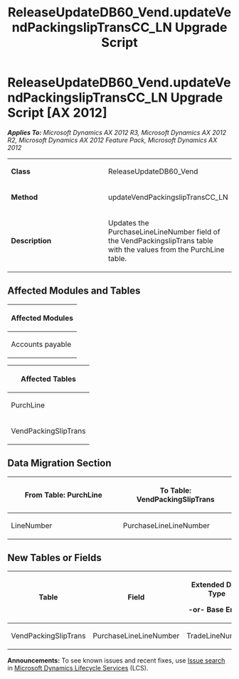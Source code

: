 ﻿---
title: ReleaseUpdateDB60_Vend.updateVendPackingslipTransCC_LN Upgrade Script
TOCTitle: ReleaseUpdateDB60_Vend.updateVendPackingslipTransCC_LN Upgrade Script
ms:assetid: fd27d81a-40a8-6bc0-b6f9-00f7a39f9721
ms:mtpsurl: https://msdn.microsoft.com/en-us/library/JJ720125(v=AX.60)
ms:contentKeyID: 49712430
ms.date: 05/18/2015
mtps_version: v=AX.60
---

# ReleaseUpdateDB60\_Vend.updateVendPackingslipTransCC\_LN Upgrade Script [AX 2012]


_**Applies To:** Microsoft Dynamics AX 2012 R3, Microsoft Dynamics AX 2012 R2, Microsoft Dynamics AX 2012 Feature Pack, Microsoft Dynamics AX 2012_

<table>
<colgroup>
<col style="width: 50%" />
<col style="width: 50%" />
</colgroup>
<tbody>
<tr class="odd">
<td><p><strong>Class</strong></p></td>
<td><p>ReleaseUpdateDB60_Vend</p></td>
</tr>
<tr class="even">
<td><p><strong>Method</strong></p></td>
<td><p>updateVendPackingslipTransCC_LN</p></td>
</tr>
<tr class="odd">
<td><p><strong>Description</strong></p></td>
<td><p>Updates the PurchaseLineLineNumber field of the VendPackingslipTrans table with the values from the PurchLine table.</p></td>
</tr>
</tbody>
</table>


## Affected Modules and Tables

<table>
<colgroup>
<col style="width: 100%" />
</colgroup>
<thead>
<tr class="header">
<th><p>Affected Modules</p></th>
</tr>
</thead>
<tbody>
<tr class="odd">
<td><p>Accounts payable</p></td>
</tr>
</tbody>
</table>


<table>
<colgroup>
<col style="width: 100%" />
</colgroup>
<thead>
<tr class="header">
<th><p>Affected Tables</p></th>
</tr>
</thead>
<tbody>
<tr class="odd">
<td><p>PurchLine</p></td>
</tr>
<tr class="even">
<td><p>VendPackingSlipTrans</p></td>
</tr>
</tbody>
</table>


## Data Migration Section

<table>
<colgroup>
<col style="width: 50%" />
<col style="width: 50%" />
</colgroup>
<thead>
<tr class="header">
<th><p>From Table: PurchLine</p></th>
<th><p>To Table: VendPackingSlipTrans</p></th>
</tr>
</thead>
<tbody>
<tr class="odd">
<td><p>LineNumber</p></td>
<td><p>PurchaseLineLineNumber</p></td>
</tr>
</tbody>
</table>


## New Tables or Fields

<table>
<colgroup>
<col style="width: 33%" />
<col style="width: 33%" />
<col style="width: 33%" />
</colgroup>
<thead>
<tr class="header">
<th><p>Table</p></th>
<th><p>Field</p></th>
<th><p>Extended Data Type</p>
<p>-or- Base Enum</p></th>
</tr>
</thead>
<tbody>
<tr class="odd">
<td><p>VendPackingSlipTrans</p></td>
<td><p>PurchaseLineLineNumber</p></td>
<td><p>TradeLineNumber</p></td>
</tr>
</tbody>
</table>

  
**Announcements:** To see known issues and recent fixes, use [Issue search](http://go.microsoft.com/fwlink/?linkid=389258) in [Microsoft Dynamics Lifecycle Services](http://go.microsoft.com/fwlink/?linkid=306505) (LCS).

